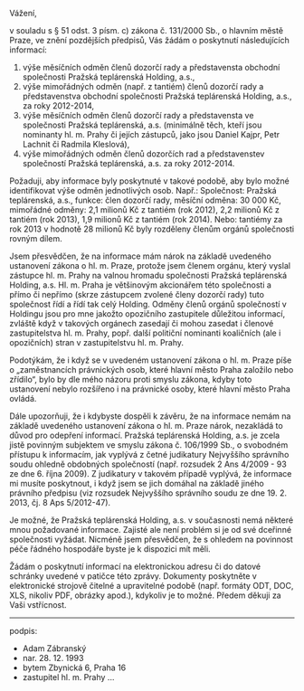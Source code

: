 ﻿---
prijemce: 
  role:     Povinný subjekt
  nazev:    Pražská teplárenská Holding, a.s.
  ulice:    Partyzánská 1 
  PSC:      17000
  mesto:    Praha 7
  DS:       
styl:       pirati-klub
vase:
  znacka:   
  den:
nase:
  znacka:   ZK Pha 124/2015
  misto:    Praha
vec:        Žádost zastupitele hl. m. Prahy o informace
vyrizuje:   
  jmeno:    Adam Zábranský
  telefon:  +420 721 006 868
  ds:       xwfwgha
  mail:     adam.zabransky@praha.eu
---

Vážení,

v souladu s § 51 odst. 3 písm. c) zákona č. 131/2000 Sb., o hlavním městě Praze, ve znění pozdějších předpisů, Vás žádám o poskytnutí následujících informací:
1. výše měsíčních odměn členů dozorčí rady a představensta obchodní společnosti Pražská teplárenská Holding, a.s.,
2. výše mimořádných odměn (např. z tantiém) členů dozorčí rady a představenstva obchodní společnosti Pražská teplárenská Holding, a.s., za roky 2012-2014,
3. výše měsíčních odměn členů dozorčí rady a představensta ve společnosti Pražská teplárenská, a.s. (minimálně těch, kteří jsou nominanty hl. m. Prahy či jejích zástupců, jako jsou Daniel Kajpr, Petr Lachnit či Radmila Kleslová),
4. výše mimořádných odměn členů dozorčích rad a představenstev společností Pražská teplárenská, a.s. za roky 2012-2014.

Požaduji, aby informace byly poskytnuté v takové podobě, aby bylo možné identifikovat výše odměn jednotlivých osob. Např.:
Společnost: Pražská teplárenská, a.s., funkce: člen dozorčí rady, měsíční odměna: 30 000 Kč, mimořádné odměny: 2,1 milionů Kč z tantiém (rok 2012), 2,2 milionů Kč z tantiém (rok 2013), 1,9 milionů Kč z tantiém (rok 2014).
Nebo: tantiémy za rok 2013 v hodnotě 28 milionů Kč byly rozděleny členům orgánů společnosti rovným dílem.

Jsem přesvědčen, že na informace mám nárok na základě uvedeného ustanovení zákona o hl. m. Praze, protože jsem členem orgánu, který vyslal zástupce hl. m. Prahy na valnou hromadu společnosti Pražská teplárenská Holding, a.s. Hl. m. Praha je většinovým akcionářem této společnosti a přímo či nepřímo (skrze zástupcem zvolené členy dozorčí rady) tuto společnost řídí a řídí tak celý Holding. Odměny členů orgánů společností v Holdingu jsou pro mne jakožto opozičního zastupitele důležitou informací, zvláště když v takových orgánech zasedají či mohou zasedat i členové zastupitelstva hl. m. Prahy, popř. další političní nominanti koaličních (ale i opozičních) stran v zastupitelstvu hl. m. Prahy.

Podotýkám, že i když se v uvedeném ustanovení zákona o hl. m. Praze píše o „zaměstnancích právnických osob, které hlavní město Praha založilo nebo zřídilo“, bylo by dle mého názoru proti smyslu zákona, kdyby toto ustanovení nebylo rozšířeno i na právnické osoby, které hlavní město Praha ovládá.

Dále upozorňuji, že i kdybyste dospěli k závěru, že na informace nemám na základě uvedeného ustanovení zákona o hl. m. Praze nárok, nezakládá to důvod pro odepření informací. Pražská teplárenská Holding, a.s. je zcela jistě povinným subjektem ve smyslu zákona č. 106/1999 Sb., o svobodném přístupu k informacím, jak vyplývá z četné judikatury Nejvyššího správního soudu ohledně obdobných společností (např. rozsudek 2 Ans 4/2009 - 93 ze dne 6. října 2009). Z judikatury v takovém případě vyplývá, že informace mi musíte poskytnout, i když jsem se jich domáhal na základě jiného právního předpisu (viz rozsudek Nejvyššího správního soudu ze dne 19. 2. 2013, čj. 8 Aps 5/2012-47).

Je možné, že Pražská teplárenská Holding, a.s. v současnosti nemá některé mnou požadované informace. Zajisté ale není problém si je od své dceřinné společnosti vyžádat. Nicméně jsem přesvědčen, že s ohledem na povinnost péče řádného hospodáře byste je k dispozici mít měli.

Žádám o poskytnutí informací na elektronickou adresu či do datové schránky uvedené v patičce této zprávy. Dokumenty poskytněte v elektronické strojově čitelné a upravitelné podobě (např. formáty ODT, DOC, XLS, nikoliv PDF, obrázky apod.), kdykoliv je to možné. Předem děkuji za Vaši vstřícnost.

---
podpis: 
  - Adam Zábranský
  - nar. 28. 12. 1993
  - bytem Zbynická 6, Praha 16
  - zastupitel hl. m. Prahy
...
